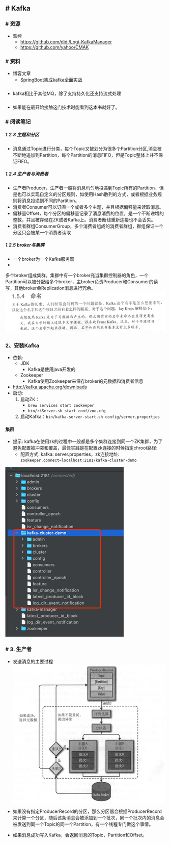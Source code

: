 ## # Kafka

### # 资源

- 监控
    - https://github.com/didi/Logi-KafkaManager
    - https://github.com/yahoo/CMAK

### # 资料

* 博客文章
    - [SpringBoot集成kafka全面实战](https://mp.weixin.qq.com/s/JvKPbvJ7q0ypqfF3ARBW7Q)

###    # 

* kafka相比于其他MQ，除了支持持久化还支持流式处理

###    # 

- 如果能在最开始接触这门技术时能看到这本书就好了。

### # 阅读笔记

##### 1.2.3 主题和分区

* 消息通过Topic进行分类，每个Topic又被划分为很多个Partition分区,消息被不断地追加到Partition，每个Partition的消息FIFO，但是Topic整体上并不保证FIFO。

##### 1.2.4 生产者与消费者

- 生产者Producer，生产者一般将消息均匀地投递到Topic所有的Partition，但是也可以实现自定义的分区规则，如使用Hash散列的方式，或者根据业务规则将消息投递到不同的Partition。
- 消费者Consumer可以订阅一个或者多个主题，并且根据偏移量来读取消息。
- 偏移量Offset，每个分区的偏移量记录了消息消费的位置，是一个不断递增的整数，并且被存储在ZK或者Kafka上。消费者断线重新连接也不会丢失。
- 消费者群组ConsumerGroup，多个消费者组成的消费者群组，群组保证一个分区只会被某一个消费者读取

##### 1.2.5 broker与集群

- 一个broker为一个Kafka服务器
-
多个broker组成集群。集群中有一个broker充当集群控制器的角色，一个Partition可以被分配给多个broker，主broker负责Producer和Consumer的读写，其他broker会Replication消息进行冗余。
![img.png](img.png)

### 2、安装Kafka

* 依赖:
    * JDK
        * Kafka是使用java开发的
    * Zookeeper
        * Kafka使用Zookeeper来保存broker的元数据和消费者信息
* http://kafka.apache.org/downloads
* 启动:
    1. 启动ZK：
        * `brew services start zookeeper`
        * `bin/zkServer.sh start conf/zoo.cfg`
    1. 启动Kafka：`bin/kafka-server-start.sh config/server.properties`

#### 集群

- 提示: kafka在使用zk的过程中一般都是多个集群连接到同一个ZK集群，为了避免配置被冲突和覆盖，最佳实践是在配置zk连接的时候指定chroot路径:
    - 配置方式: kafka: server.properties，zk连接地址: `zookeeper.connect=localhost:2181/kafka-cluster-demo`

![img_1.png](img_1.png)

### # 3. 生产者

* 发送消息的主要过程
  ![img_2.png](img_2.png)
  
* 如果没有指定ProducerRecord的分区，那么分区器会根据ProducerRecord来计算一个分区，随后该条消息会被添加到一个批次，同一个批次内的消息会被发送到同一个Topic的同一个Partition，有一个线程专门做这个事情。
- 如果消息成功写入Kafka，会返回消息的Topic，Partition和Offset。